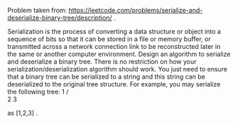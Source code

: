 Problem taken from: https://leetcode.com/problems/serialize-and-deserialize-binary-tree/description/ .

Serialization is the process of converting a data structure or object into a sequence of bits so that it can be stored in a 
file or memory buffer, or transmitted across a network connection link to be reconstructed later in the same or another computer 
environment. Design an algorithm to serialize and deserialize a binary tree. There is no restriction on how your 
serialization/deserialization algorithm should work. You just need to ensure that a binary tree can be serialized 
to a string and this string can be deserialized to the original tree structure. For example, you may serialize the following tree:
    1
   / \
  2   3
  
  as [1,2,3] .
